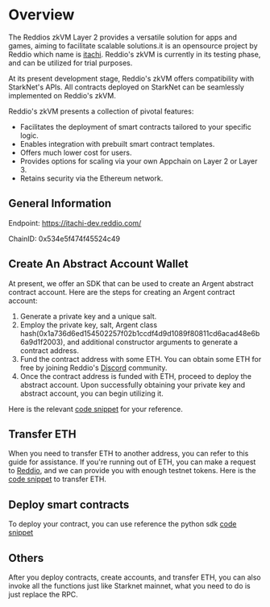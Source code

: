 # Overview

The Reddios zkVM Layer 2 provides a versatile solution for apps and games, aiming to facilitate scalable solutions.it is an opensource project by Reddio which name is [itachi](https://github.com/reddio-com/itachi). Reddio's zkVM is currently in its testing phase, and can be utilized for trial purposes.

At its present development stage, Reddio's zkVM offers compatibility with StarkNet's APIs. All contracts deployed on StarkNet can be seamlessly implemented on Reddio's zkVM.


Reddio's zkVM presents a collection of pivotal features:
- Facilitates the deployment of smart contracts tailored to your specific logic.
- Enables integration with prebuilt smart contract templates.
- Offers much lower cost for users.
- Provides options for scaling via your own Appchain on Layer 2 or Layer 3.
- Retains security via the Ethereum network.

## General Information

Endpoint: https://itachi-dev.reddio.com/

ChainID: 0x534e5f474f45524c49


## Create An Abstract Account Wallet

At present, we offer an SDK that can be used to create an Argent abstract contract account. Here are the steps for creating an Argent contract account:

1. Generate a private key and a unique salt.
2. Employ the private key, salt, Argent class hash(0x1a736d6ed154502257f02b1ccdf4d9d1089f80811cd6acad48e6b6a9d1f2003), and additional constructor arguments to generate a contract address.
3. Fund the contract address with some ETH. You can obtain some ETH for free by joining Reddio's [Discord](https://discord.com/invite/SjNAJ4qkK3) community.
4. Once the contract address is funded with ETH, proceed to deploy the abstract account.
Upon successfully obtaining your private key and abstract account, you can begin utilizing it.

Here is the relevant [code snippet](https://github.com/reddio-com/itachi-testing/blob/master/python/functions.py#L168) for your reference.

## Transfer ETH

When you need to transfer ETH to another address, you can refer to this guide for assistance. If you're running out of ETH, you can make a request to [Reddio](https://discord.com/invite/SjNAJ4qkK3), and we can provide you with enough testnet tokens. Here is the [code snippet](https://github.com/reddio-com/itachi-testing/blob/master/python/functions.py#L81) to transfer ETH.

## Deploy smart contracts

To deploy your contract, you can use reference the python sdk [code snippet](https://github.com/reddio-com/itachi-testing/blob/master/python/functions.py#L231)

## Others

After you deploy contracts, create accounts, and transfer ETH, you can also invoke all the functions just like Starknet mainnet, what you need to do is just replace the RPC.

